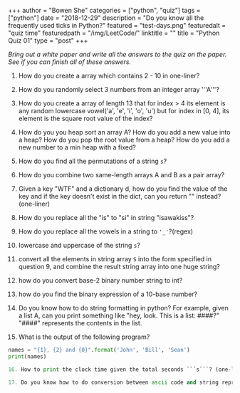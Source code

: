 +++
author = "Bowen She"
categories = ["python", "quiz"]
tags = ["python"]
date = "2018-12-29"
description = "Do you know all the frequently used ticks in Python?"
featured = "test-days.png"
featuredalt = "quiz time"
featuredpath = "/img/LeetCode/"
linktitle = ""
title = "Python Quiz 01"
type = "post"
+++

*Bring out a white paper and write all the answers to the quiz on the paper. See if you can finish all of these answers.*

1. How do you create a array which contains 2 - 10 in one-liner?

2. How do you randomly select 3 numbers from an integer array '''A'''?

3. How do you create a array of length 13 that for index > 4 its element is any random lowercase vowel('a', 'e', 'i', 'o', 'u') but for index in [0, 4], its element is the square root value of the index?

4. How do you you heap sort an array A? How do you add a new value into a heap? How do you pop the root value from a heap? How do you add a new number to a min heap with a fixed?

5. How do you find all the permutations of a string ```s```?

6. How do you combine two same-length arrays A and B as a pair array?

7. Given a key "WTF" and a dictionary d, how do you find the value of the key and if the key doesn't exist in the dict, can you return "" instead?(one-liner)

8. How do you replace all the "is" to "si" in string "isawakiss"?

9. How do you replace all the vowels in a string to ```'_'```?(regex)

10. lowercase and uppercase of the string ```s```?

11. convert all the elements in string array ```S``` into the form specified in question 9, and combine the result string array into one huge string?

12. how do you convert base-2 binary number string to int?

13. how do you find the binary expression of a 10-base number?

14. Do you know how to do string formatting in python?
For example, given a list A, can you print something like "hey, look. This is a list: ####?" "####" represents the contents in the list.

15. What is the output of the following program?
```Python
names = "{1}, {2} and {0}".format('John', 'Bill', 'Sean')
print(names)

16. How to print the clock time given the total seconds ```s```? (one-liner)

17. Do you know how to do conversion between ascii code and string representation?
```
